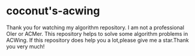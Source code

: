 # coconut's-acwing

Thank you for watching my algorithm repository.
I am not a professional OIer or ACMer. This repository helps to solve some algorithm problems in ACWing.
If this repository does help you a lot,please give me a star.Thank you very much!
